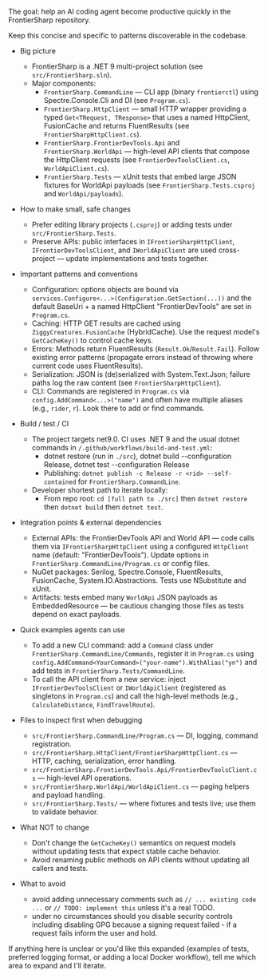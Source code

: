 The goal: help an AI coding agent become productive quickly in the FrontierSharp repository.

Keep this concise and specific to patterns discoverable in the codebase.

- Big picture

  - FrontierSharp is a .NET 9 multi-project solution (see `src/FrontierSharp.sln`).
  - Major components:
    - `FrontierSharp.CommandLine` — CLI app (binary `frontierctl`) using Spectre.Console.Cli and DI (see `Program.cs`).
    - `FrontierSharp.HttpClient` — small HTTP wrapper providing a typed `Get<TRequest, TResponse>` that uses a named HttpClient, FusionCache and returns FluentResults (see `FrontierSharpHttpClient.cs`).
    - `FrontierSharp.FrontierDevTools.Api` and `FrontierSharp.WorldApi` — high-level API clients that compose the HttpClient requests (see `FrontierDevToolsClient.cs`, `WorldApiClient.cs`).
    - `FrontierSharp.Tests` — xUnit tests that embed large JSON fixtures for WorldApi payloads (see `FrontierSharp.Tests.csproj` and `WorldApi/payloads`).

- How to make small, safe changes

  - Prefer editing library projects (`.csproj`) or adding tests under `src/FrontierSharp.Tests`.
  - Preserve APIs: public interfaces in `IFrontierSharpHttpClient`, `IFrontierDevToolsClient`, and `IWorldApiClient` are used cross-project — update implementations and tests together.

- Important patterns and conventions

  - Configuration: options objects are bound via `services.Configure<...>(Configuration.GetSection(...))` and the default BaseUri + a named HttpClient "FrontierDevTools" are set in `Program.cs`.
  - Caching: HTTP GET results are cached using `ZiggyCreatures.FusionCache` (HybridCache). Use the request model's `GetCacheKey()` to control cache keys.
  - Errors: Methods return FluentResults (`Result.Ok`/`Result.Fail`). Follow existing error patterns (propagate errors instead of throwing where current code uses FluentResults).
  - Serialization: JSON is (de)serialized with System.Text.Json; failure paths log the raw content (see `FrontierSharpHttpClient`).
  - CLI: Commands are registered in `Program.cs` via `config.AddCommand<...>("name")` and often have multiple aliases (e.g., `rider`, `r`). Look there to add or find commands.

- Build / test / CI

  - The project targets net9.0. CI uses .NET 9 and the usual dotnet commands in `/.github/workflows/build-and-test.yml`:
    - dotnet restore (run in `./src`), dotnet build --configuration Release, dotnet test --configuration Release
    - Publishing: `dotnet publish -c Release -r <rid> --self-contained` for `FrontierSharp.CommandLine`.
  - Developer shortest path to iterate locally:
    - From repo root: `cd [full path to ./src]` then `dotnet restore` then `dotnet build` then `dotnet test`.

- Integration points & external dependencies

  - External APIs: the FrontierDevTools API and World API — code calls them via `IFrontierSharpHttpClient` using a configured `HttpClient` name (default: "FrontierDevTools"). Update options in `FrontierSharp.CommandLine/Program.cs` or config files.
  - NuGet packages: Serilog, Spectre.Console, FluentResults, FusionCache, System.IO.Abstractions. Tests use NSubstitute and xUnit.
  - Artifacts: tests embed many `WorldApi` JSON payloads as EmbeddedResource — be cautious changing those files as tests depend on exact payloads.

- Quick examples agents can use

  - To add a new CLI command: add a `Command` class under `FrontierSharp.CommandLine/Commands`, register it in `Program.cs` using `config.AddCommand<YourCommand>("your-name").WithAlias("yn")` and add tests in `FrontierSharp.Tests/CommandLine`.
  - To call the API client from a new service: inject `IFrontierDevToolsClient` or `IWorldApiClient` (registered as singletons in `Program.cs`) and call the high-level methods (e.g., `CalculateDistance`, `FindTravelRoute`).

- Files to inspect first when debugging

  - `src/FrontierSharp.CommandLine/Program.cs` — DI, logging, command registration.
  - `src/FrontierSharp.HttpClient/FrontierSharpHttpClient.cs` — HTTP, caching, serialization, error handling.
  - `src/FrontierSharp.FrontierDevTools.Api/FrontierDevToolsClient.cs` — high-level API operations.
  - `src/FrontierSharp.WorldApi/WorldApiClient.cs` — paging helpers and payload handling.
  - `src/FrontierSharp.Tests/` — where fixtures and tests live; use them to validate behavior.

- What NOT to change

  - Don't change the `GetCacheKey()` semantics on request models without updating tests that expect stable cache behavior.
  - Avoid renaming public methods on API clients without updating all callers and tests.

- What to avoid
  - avoid adding unnecessary comments such as `// ... existing code ...` or `// TODO: implement this` unless it's a real TODO.
  - under no circumstances should you disable security controls including disabling GPG because a signing request failed - if a request fails inform the user and hold.

If anything here is unclear or you'd like this expanded (examples of tests, preferred logging format, or adding a local Docker workflow), tell me which area to expand and I'll iterate.
